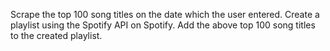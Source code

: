 Scrape the top 100 song titles on the date which the user entered.
Create a playlist using the Spotify API on Spotify.
Add the above top 100 song titles to the created playlist.
